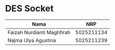 # DES Socket

| Nama                       | NRP        |
| ---------------------------| -----------|
| Faizah Nurdianti Maghfirah | 5025211134 |
| Najma Ulya Agustina        | 5025211239 |